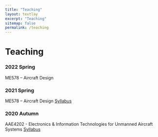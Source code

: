 ```yaml
---
title: "Teaching"
layout: textlay
excerpt: "Teaching"
sitemap: false
permalink: /teaching
---
```


# Teaching

<!-- ### 2021 Autumn
AAE4202 - Electronics & Information Technologies for Unmanned Aircraft Systems  -->
### 2022 Spring
ME578 – Aircraft Design 

### 2021 Spring
ME578 – Aircraft Design <i class="fa fa-download"></i> [Syllabus](/downloads/ME578_Teaching_Schedule.pdf) 

### 2020 Autumn
AAE4202 - Electronics & Information Technologies for Unmanned Aircraft Systems <i class="fa fa-download"></i> [Syllabus](/downloads/AAE4202_Teaching_Schedule.pdf) 

<!-- <table style="width:30%">
  <tr>
    <th>Week</th>
    <th>Content</th> 
  </tr>
  <tr>
    <td>1</td>
    <td>Smith</td>
  </tr>
  <tr>
    <td>2</td>
    <td>Jackson</td>
  </tr>
  <tr>
    <td>3</td>
    <td>Doe</td>
  </tr>
</table> -->
